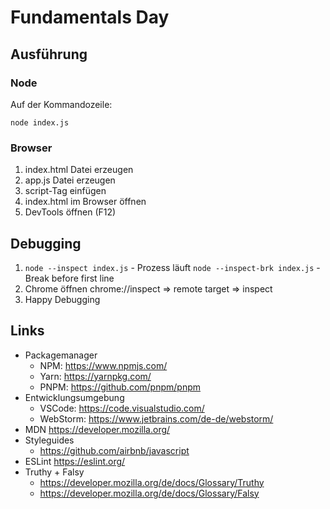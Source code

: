 # Fundamentals Day

## Ausführung

### Node

Auf der Kommandozeile:

```
node index.js
```

### Browser

1. index.html Datei erzeugen
2. app.js Datei erzeugen
3. script-Tag einfügen
4. index.html im Browser öffnen
5. DevTools öffnen (F12)

## Debugging

1. `node --inspect index.js` - Prozess läuft `node --inspect-brk index.js` - Break before first line
2. Chrome öffnen chrome://inspect => remote target => inspect
3. Happy Debugging

## Links

- Packagemanager
  - NPM: https://www.npmjs.com/
  - Yarn: https://yarnpkg.com/
  - PNPM: https://github.com/pnpm/pnpm
- Entwicklungsumgebung
  - VSCode: https://code.visualstudio.com/
  - WebStorm: https://www.jetbrains.com/de-de/webstorm/
- MDN https://developer.mozilla.org/
- Styleguides
  - https://github.com/airbnb/javascript
- ESLint https://eslint.org/
- Truthy + Falsy
  - https://developer.mozilla.org/de/docs/Glossary/Truthy
  - https://developer.mozilla.org/de/docs/Glossary/Falsy
